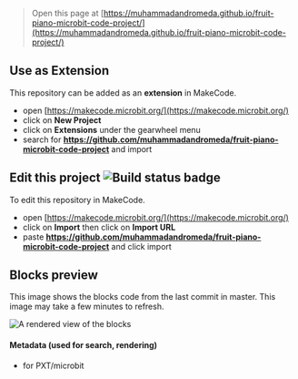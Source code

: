 
> Open this page at [https://muhammadandromeda.github.io/fruit-piano-microbit-code-project/](https://muhammadandromeda.github.io/fruit-piano-microbit-code-project/)

## Use as Extension

This repository can be added as an **extension** in MakeCode.

* open [https://makecode.microbit.org/](https://makecode.microbit.org/)
* click on **New Project**
* click on **Extensions** under the gearwheel menu
* search for **https://github.com/muhammadandromeda/fruit-piano-microbit-code-project** and import

## Edit this project ![Build status badge](https://github.com/muhammadandromeda/fruit-piano-microbit-code-project/workflows/MakeCode/badge.svg)

To edit this repository in MakeCode.

* open [https://makecode.microbit.org/](https://makecode.microbit.org/)
* click on **Import** then click on **Import URL**
* paste **https://github.com/muhammadandromeda/fruit-piano-microbit-code-project** and click import

## Blocks preview

This image shows the blocks code from the last commit in master.
This image may take a few minutes to refresh.

![A rendered view of the blocks](https://github.com/muhammadandromeda/fruit-piano-microbit-code-project/raw/master/.github/makecode/blocks.png)

#### Metadata (used for search, rendering)

* for PXT/microbit
<script src="https://makecode.com/gh-pages-embed.js"></script><script>makeCodeRender("{{ site.makecode.home_url }}", "{{ site.github.owner_name }}/{{ site.github.repository_name }}");</script>
